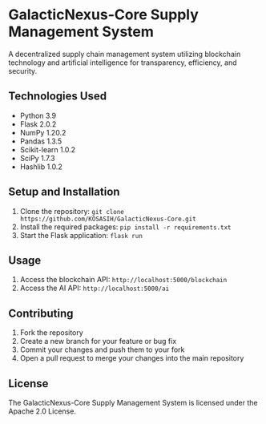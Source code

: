 # GalacticNexus-Core Supply Management System

A decentralized supply chain management system utilizing blockchain technology and artificial intelligence for transparency, efficiency, and security.

## Technologies Used

* Python 3.9
* Flask 2.0.2
* NumPy 1.20.2
* Pandas 1.3.5
* Scikit-learn 1.0.2
* SciPy 1.7.3
* Hashlib 1.0.2

## Setup and Installation

1. Clone the repository: `git clone https://github.com/KOSASIH/GalacticNexus-Core.git`
2. Install the required packages: `pip install -r requirements.txt`
3. Start the Flask application: `flask run`

## Usage

1. Access the blockchain API: `http://localhost:5000/blockchain`
2. Access the AI API: `http://localhost:5000/ai`

## Contributing

1. Fork the repository
2. Create a new branch for your feature or bug fix
3. Commit your changes and push them to your fork
4. Open a pull request to merge your changes into the main repository

## License

The GalacticNexus-Core Supply Management System is licensed under the Apache 2.0 License.
